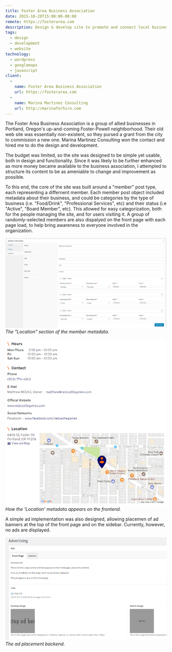 ```yaml
---
title: Foster Area Business Association
date: 2015-10-20T15:00:00-00:00
remote: https://fosterarea.com
description: Design & develop site to promote and connect local businesses.
tags:
  - design
  - development
  - website
technology:
  - wordpress
  - googlemaps
  - javascript
client:
  - 
    name: Foster Area Business Association
    url: https://fosterarea.com
  - 
    name: Marina Martinez Consulting
    url: http://marinaforhire.com
---
```


The Foster Area Business Association is a group of allied businesses in Portland, Oregon's up-and-coming Foster-Powell neightborhood. Their old web site was essentially non-existent, so they pursed a grant from the city to commission a new one. Marina Martinez Consulting won the contact and hired me to do the design and development.

The budget was limited, so the site was designed to be simple yet usable, both in design and functionality. Since it was likely to be further enhanced as more money became available to the business association, I attempted to structure its content to be as ameniable to change and improvement as possible.

To this end, the core of the site was built around a "member" post type, each representing a differnent member. Each member post object included metadata about their business, and could be categories by the type of business (i.e. "Food/Drink", "Professional Services", etc) and their status (i.e "Active", "Board Member", etc). This allowed for easy categorization, both for the people managing the site, and for users visiting it. A group of randomly-selected members are also dispalyed on the front page with each page load, to help bring awareness to everyone involved in the organization.

![Member location metadata, backend](images/fosterarea.com/fosterarea.com_member_meta_backend.png)
_The "Location" section of the member metadata._

![Member location metadata, frontend](images/fosterarea.com/fosterarea.com_member_meta_frontend.png)_How the 'Location' metadata appears on the frontend._

A simple ad implementation was also designed, allowing placemen of ad banners at the top of the front page and on the sidebar. Currently, however, no ads are displayed.

![Ad placement tool, backend](images/fosterarea.com/fosterarea.com_advertising_backend.png)
_The ad placement backend._
